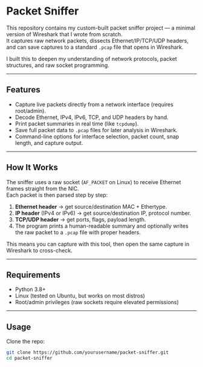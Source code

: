 # Packet Sniffer

This repository contains my custom-built packet sniffer project — a minimal version of Wireshark that I wrote from scratch.  
It captures raw network packets, dissects Ethernet/IP/TCP/UDP headers, and can save captures to a standard `.pcap` file that opens in Wireshark.  

I built this to deepen my understanding of network protocols, packet structures, and raw socket programming.

---

## Features

- Capture live packets directly from a network interface (requires root/admin).
- Decode Ethernet, IPv4, IPv6, TCP, and UDP headers by hand.
- Print packet summaries in real time (like `tcpdump`).
- Save full packet data to `.pcap` files for later analysis in Wireshark.
- Command-line options for interface selection, packet count, snap length, and capture output.

---

## How It Works

The sniffer uses a raw socket (`AF_PACKET` on Linux) to receive Ethernet frames straight from the NIC.  
Each packet is then parsed step by step:

1. **Ethernet header** → get source/destination MAC + Ethertype.  
2. **IP header** (IPv4 or IPv6) → get source/destination IP, protocol number.  
3. **TCP/UDP header** → get ports, flags, payload length.  
4. The program prints a human-readable summary and optionally writes the raw packet to a `.pcap` file with proper headers.  

This means you can capture with this tool, then open the same capture in Wireshark to cross-check.

---

## Requirements

- Python 3.8+
- Linux (tested on Ubuntu, but works on most distros)
- Root/admin privileges (raw sockets require elevated permissions)

---

## Usage

Clone the repo:

```bash
git clone https://github.com/yourusername/packet-sniffer.git
cd packet-sniffer
